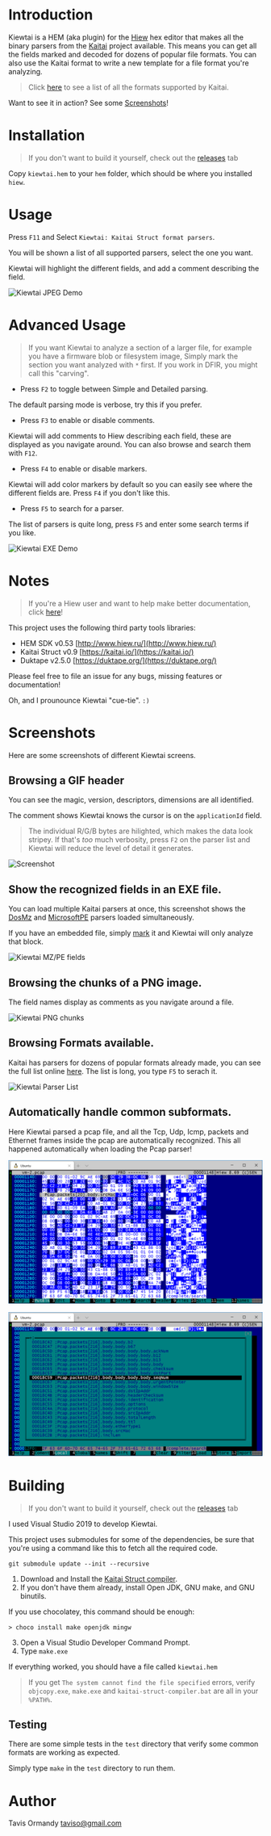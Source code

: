 # Introduction

Kiewtai is a HEM (aka plugin) for the [Hiew](http://www.hiew.ru/) hex editor
that makes all the binary parsers from the [Kaitai](https://kaitai.io/) project
available. This means you can get all the fields marked and decoded for dozens
of popular file formats. You can also use the Kaitai format to write a new
template for a file format you're analyzing.

> Click [here](https://formats.kaitai.io/) to see a list of all the formats
> supported by Kaitai.

Want to see it in action? See some [Screenshots](#screenshots)!


# Installation

> If you don't want to build it yourself, check out the
> [releases](https://github.com/taviso/kiewtai/releases)  tab


Copy `kiewtai.hem` to your `hem` folder, which should be where you installed
`hiew`.

# Usage

Press `F11` and Select `Kiewtai: Kaitai Struct format parsers`.

You will be shown a list of all supported parsers, select the one you want.

Kiewtai will highlight the different fields, and add a comment describing the
field.

![Kiewtai JPEG Demo](doc/kiewtai-jpg.gif)

# Advanced Usage

> If you want Kiewtai to analyze a section of a larger file, for example you
> have a firmware blob or filesystem image, Simply mark the section you want
> analyzed with `*` first. If you work in DFIR, you might call this "carving".

 - Press `F2` to toggle between Simple and Detailed parsing.

The default parsing mode is verbose, try this if you prefer.

 - Press `F3` to enable or disable comments.

Kiewtai will add comments to Hiew describing each field, these are displayed as
you navigate around. You can also browse and search them with `F12`.

- Press `F4` to enable or disable markers.

Kiewtai will add color markers by default so you can easily see where the
different fields are. Press `F4` if you don't like this.

- Press `F5` to search for a parser.

The list of parsers is quite long, press `F5` and enter some search terms if
you  like.

![Kiewtai EXE Demo](doc/kiewtai-exe.gif)

# Notes

> If you're a Hiew user and want to help make better documentation, click 
> [here](https://github.com/taviso/hiewdocs)!

This project uses the following third party tools libraries:

- HEM SDK v0.53 [http://www.hiew.ru/](http://www.hiew.ru/)
- Kaitai Struct  v0.9 [https://kaitai.io/](https://kaitai.io/)
- Duktape v2.5.0 [https://duktape.org/](https://duktape.org/)

Please feel free to file an issue for any bugs, missing features or documentation!

Oh, and I prounounce Kiewtai "cue-tie". `:)`

# Screenshots

Here are some screenshots of different Kiewtai screens.

## Browsing a GIF header

You can see the  magic, version, descriptors, dimensions are all identified.

The comment shows Kiewtai knows the cursor is on the `applicationId` field.

> The individual R/G/B bytes are hilighted, which makes the data look
> stripey. If that's *too* much verbosity, press `F2` on the parser
> list and Kiewtai will reduce the level of detail it generates.

![Screenshot](doc/kiewtai.png)


## Show the recognized fields in an EXE file.

You can load multiple Kaitai parsers at once, this screenshot shows the
[DosMz](https://formats.kaitai.io/dos_mz/index.html) and
[MicrosoftPE](https://formats.kaitai.io/microsoft_pe/index.html) parsers
loaded simultaneously.

If you have an embedded file, simply
[mark](https://taviso.github.io/hiewdocs/#mark) it and Kiewtai will only
analyze that block.

![Kiewtai MZ/PE fields](doc/kiewtai-fields.png)

## Browsing the chunks of a PNG image.

The field names display as comments as you navigate around a file.

![Kiewtai PNG chunks](doc/kiewtai-png.png)

## Browsing Formats available.

Kaitai has parsers for dozens of popular formats already made, you can  see the
full list online [here](https://formats.kaitai.io/). The list is long, you type
`F5` to serach it.

![Kiewtai Parser List](doc/kiewtai-formats.png)

## Automatically handle common subformats.

Here Kiewtai parsed a pcap file, and all the Tcp, Udp, Icmp, packets and
Ethernet frames inside the pcap are automatically recognized. This all happened
automatically when loading the Pcap parser!

![Viewing the MAC address](doc/pcap-srcmac.png)


![List all the PCAP fields](doc/pcap-listfield.png)

# Building

> If you don't want to build it yourself, check out the
> [releases](https://github.com/taviso/kiewtai/releases) tab

I used Visual Studio 2019 to develop Kiewtai.

This project uses submodules for some of the dependencies, be sure that you're
using a command like this to fetch all the required code.

```
git submodule update --init --recursive

```

1. Download and Install the [Kaitai Struct compiler](https://kaitai.io).
2. If you don't have them already, install Open JDK, GNU make, and GNU binutils.

If you use chocolatey, this command should be enough:

```
> choco install make openjdk mingw
```

3. Open a Visual Studio Developer Command Prompt.
4. Type `make.exe`

If everything worked, you should have a file called `kiewtai.hem`

> If you get `The system cannot find the file specified` errors, verify
> `objcopy.exe`, `make.exe` and `kaitai-struct-compiler.bat` are all in your
> `%PATH%`.

## Testing

There are some simple tests in the `test` directory that verify some common
formats are working as expected.

Simply type `make` in the `test` directory to run them.

# Author

Tavis Ormandy <taviso@gmail.com>
